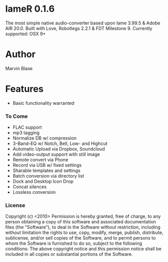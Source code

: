 # lameR 0.1.6
The most simple native audio-converter based upon lame 3.99.5 &amp; Adobe AIR 20.0.
Built with Love, Robotlegs 2.2.1 & FDT Milestone 9.
Currently supported: OSX 9+

# Author
Marvin Blase

# Features
- Basic functionality warranted

### To Come
- FLAC support
- mp3 tagging
- Normalize DB w/ compression
- 3-Band-EQ w/ Notch, Bell, Low- and Highcut
- Automatic Upload via Dropbox, Soundcloud
- Add video-output support with still image
- Remote convert via Phone
- Record via USB w/ fixed settings
- Sharable templates and settings
- Batch conversion via directory list
- Dock and Desktop Icon Drop
- Concat silences
- Lossless conversion

### License
Copyright (c) <2010> Permission is hereby granted, free of charge, to any person obtaining a copy of this software and associated documentation files (the "Software"), to deal in the Software without restriction, including without limitation the rights to use, copy, modify, merge, publish, distribute, sublicense, and/or sell copies of the Software, and to permit persons to whom the Software is furnished to do so, subject to the following conditions: The above copyright notice and this permission notice shall be included in all copies or substantial portions of the Software.